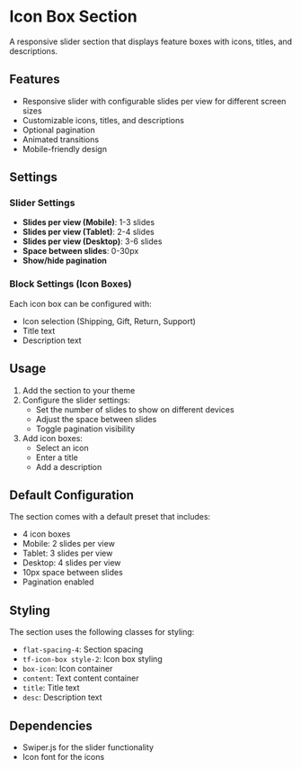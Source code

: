 # Icon Box Section

A responsive slider section that displays feature boxes with icons, titles, and descriptions.

## Features

- Responsive slider with configurable slides per view for different screen sizes
- Customizable icons, titles, and descriptions
- Optional pagination
- Animated transitions
- Mobile-friendly design

## Settings

### Slider Settings

- **Slides per view (Mobile)**: 1-3 slides
- **Slides per view (Tablet)**: 2-4 slides
- **Slides per view (Desktop)**: 3-6 slides
- **Space between slides**: 0-30px
- **Show/hide pagination**

### Block Settings (Icon Boxes)

Each icon box can be configured with:
- Icon selection (Shipping, Gift, Return, Support)
- Title text
- Description text

## Usage

1. Add the section to your theme
2. Configure the slider settings:
   - Set the number of slides to show on different devices
   - Adjust the space between slides
   - Toggle pagination visibility
3. Add icon boxes:
   - Select an icon
   - Enter a title
   - Add a description

## Default Configuration

The section comes with a default preset that includes:
- 4 icon boxes
- Mobile: 2 slides per view
- Tablet: 3 slides per view
- Desktop: 4 slides per view
- 10px space between slides
- Pagination enabled

## Styling

The section uses the following classes for styling:
- `flat-spacing-4`: Section spacing
- `tf-icon-box style-2`: Icon box styling
- `box-icon`: Icon container
- `content`: Text content container
- `title`: Title text
- `desc`: Description text

## Dependencies

- Swiper.js for the slider functionality
- Icon font for the icons 